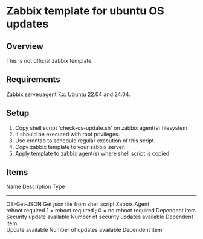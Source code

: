 # Zabbix template for ubuntu OS updates

## Overview
This is not official zabbix template.

## Requirements
Zabbix server/agent 7.x.
Ubuntu 22.04 and 24.04.

## Setup

1. Copy shell script 'check-os-update.sh' on zabbix agent(s) filesystem.
2. It should be executed with root privileges.
3. Use crontab to schedule regular execution of this script.
4. Copy zabbix template to your zabbix server.
5. Apply template to zabbix agent(s) where shell script is copied.

## Items
Name                       Description                                   Type             
-------------------------  --------------------------------------------  ----------------
OS-Get-JSON                Get json file from shell script               Zabbix Agent    
reboot required            1 = reboot required ; 0 = no reboot required  Dependent item  
Security update available  Number of security updates available          Dependent item  
Update available           Number of updates available                   Dependent item  

